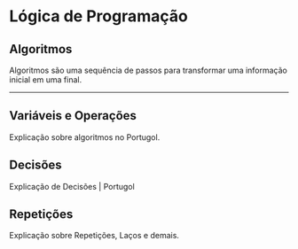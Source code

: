 # Lógica de Programação

## Algoritmos

Algoritmos são uma sequência de passos para transformar uma informação inicial em uma final.

---

## **Variáveis e Operações**

Explicação sobre algoritmos no Portugol.

## **Decisões**

Explicação de Decisões | Portugol

## **Repetições**

Explicação sobre Repetições, Laços e demais.